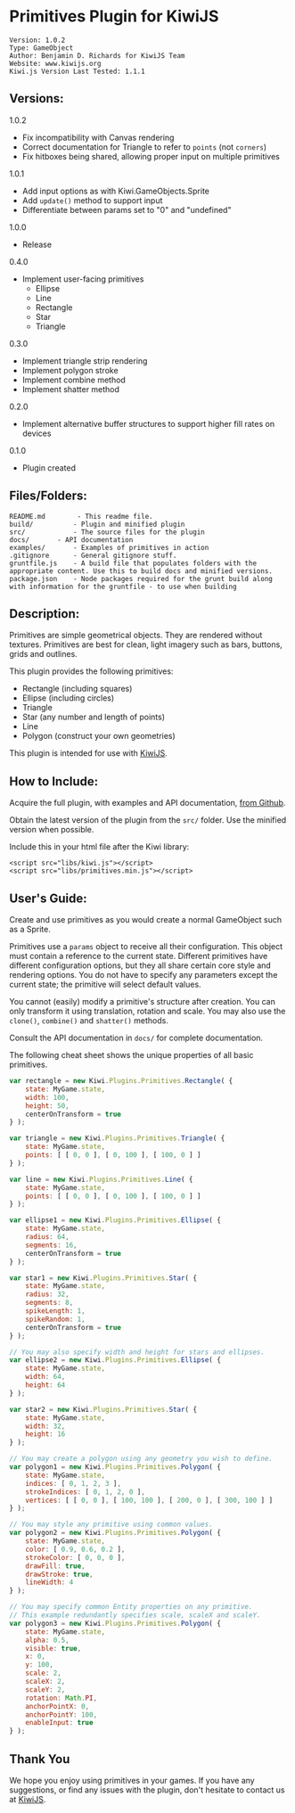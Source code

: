 Primitives Plugin for KiwiJS
============================

	Version: 1.0.2
	Type: GameObject
	Author: Benjamin D. Richards for KiwiJS Team
	Website: www.kiwijs.org
	Kiwi.js Version Last Tested: 1.1.1


Versions:
---------

1.0.2
- Fix incompatibility with Canvas rendering
- Correct documentation for Triangle to refer to `points` (not `corners`)
- Fix hitboxes being shared, allowing proper input on multiple primitives

1.0.1
- Add input options as with Kiwi.GameObjects.Sprite
- Add `update()` method to support input
- Differentiate between params set to "0" and "undefined"

1.0.0
- Release

0.4.0
- Implement user-facing primitives
	- Ellipse
	- Line
	- Rectangle
	- Star
	- Triangle

0.3.0
- Implement triangle strip rendering
- Implement polygon stroke
- Implement combine method
- Implement shatter method

0.2.0
- Implement alternative buffer structures to support higher fill rates on devices

0.1.0
- Plugin created


Files/Folders:
--------------

	README.md		 - This readme file.
	build/			- Plugin and minified plugin
	src/			- The source files for the plugin
	docs/		- API documentation
	examples/		- Examples of primitives in action
	.gitignore		- General gitignore stuff.
	gruntfile.js	- A build file that populates folders with the appropriate content. Use this to build docs and minified versions.
	package.json	- Node packages required for the grunt build along with information for the gruntfile - to use when building


Description:
------------

Primitives are simple geometrical objects. They are rendered without textures. Primitives are best for clean, light imagery such as bars, buttons, grids and outlines.

This plugin provides the following primitives:

- Rectangle (including squares)
- Ellipse (including circles)
- Triangle
- Star (any number and length of points)
- Line
- Polygon (construct your own geometries)

This plugin is intended for use with [KiwiJS](http://www.kiwijs.org/).


How to Include:
---------------

Acquire the full plugin, with examples and API documentation, [from Github](https://github.com/gamelab/Primitives-Plugin).

Obtain the latest version of the plugin from the `src/` folder. Use the minified version when possible.

Include this in your html file after the Kiwi library:

```
<script src="libs/kiwi.js"></script>
<script src="libs/primitives.min.js"></script>
```


User's Guide:
-------------

Create and use primitives as you would create a normal GameObject such as a Sprite.

Primitives use a `params` object to receive all their configuration. This object must contain a reference to the current state. Different primitives have different configuration options, but they all share certain core style and rendering options. You do not have to specify any parameters except the current state; the primitive will select default values.

You cannot (easily) modify a primitive's structure after creation. You can only transform it using translation, rotation and scale. You may also use the `clone()`, `combine()` and `shatter()` methods.

Consult the API documentation in `docs/` for complete documentation.

The following cheat sheet shows the unique properties of all basic primitives.

```javascript
var rectangle = new Kiwi.Plugins.Primitives.Rectangle( {
	state: MyGame.state,
	width: 100,
	height: 50,
	centerOnTransform = true
} );

var triangle = new Kiwi.Plugins.Primitives.Triangle( {
	state: MyGame.state,
	points: [ [ 0, 0 ], [ 0, 100 ], [ 100, 0 ] ]
} );

var line = new Kiwi.Plugins.Primitives.Line( {
	state: MyGame.state,
	points: [ [ 0, 0 ], [ 0, 100 ], [ 100, 0 ] ]
} );

var ellipse1 = new Kiwi.Plugins.Primitives.Ellipse( {
	state: MyGame.state,
	radius: 64,
	segments: 16,
	centerOnTransform = true
} );

var star1 = new Kiwi.Plugins.Primitives.Star( {
	state: MyGame.state,
	radius: 32,
	segments: 8,
	spikeLength: 1,
	spikeRandom: 1,
	centerOnTransform = true
} );

// You may also specify width and height for stars and ellipses.
var ellipse2 = new Kiwi.Plugins.Primitives.Ellipse( {
	state: MyGame.state,
	width: 64,
	height: 64
} );

var star2 = new Kiwi.Plugins.Primitives.Star( {
	state: MyGame.state,
	width: 32,
	height: 16
} );

// You may create a polygon using any geometry you wish to define.
var polygon1 = new Kiwi.Plugins.Primitives.Polygon( {
	state: MyGame.state,
	indices: [ 0, 1, 2, 3 ],
	strokeIndices: [ 0, 1, 2, 0 ],
	vertices: [ [ 0, 0 ], [ 100, 100 ], [ 200, 0 ], [ 300, 100 ] ]
} );

// You may style any primitive using common values.
var polygon2 = new Kiwi.Plugins.Primitives.Polygon( {
	state: MyGame.state,
	color: [ 0.9, 0.6, 0.2 ],
	strokeColor: [ 0, 0, 0 ],
	drawFill: true,
	drawStroke: true,
	lineWidth: 4
} );

// You may specify common Entity properties on any primitive.
// This example redundantly specifies scale, scaleX and scaleY.
var polygon3 = new Kiwi.Plugins.Primitives.Polygon( {
	state: MyGame.state,
	alpha: 0.5,
	visible: true,
	x: 0,
	y: 100,
	scale: 2,
	scaleX: 2,
	scaleY: 2,
	rotation: Math.PI,
	anchorPointX: 0,
	anchorPointY: 100,
	enableInput: true
} );
```


Thank You
---------

We hope you enjoy using primitives in your games. If you have any suggestions, or find any issues with the plugin, don't hesitate to contact us at [KiwiJS](http://www.kiwijs.org/).